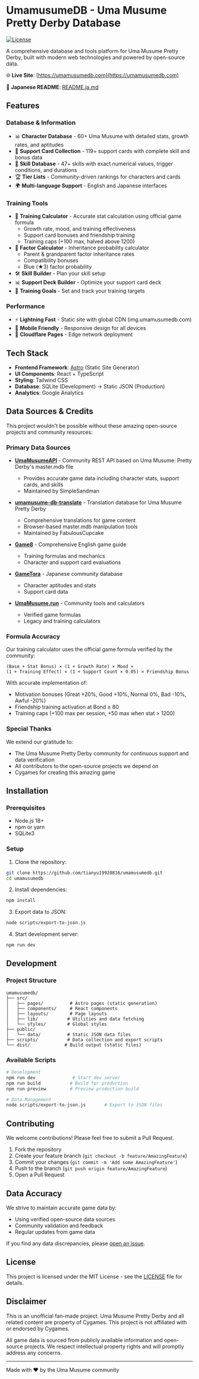 # UmamusumeDB - Uma Musume Pretty Derby Database

[![License](https://img.shields.io/badge/License-MIT-blue.svg)](LICENSE)

A comprehensive database and tools platform for Uma Musume Pretty Derby, built with modern web technologies and powered by open-source data.

🌐 **Live Site**: [https://umamusumedb.com](https://umamusumedb.com)

📄 **Japanese README**: [README.ja.md](README.ja.md)

## Features

### Database & Information
- 📊 **Character Database** - 60+ Uma Musume with detailed stats, growth rates, and aptitudes
- 🎴 **Support Card Collection** - 119+ support cards with complete skill and bonus data
- 🎯 **Skill Database** - 47+ skills with exact numerical values, trigger conditions, and durations
- 🏆 **Tier Lists** - Community-driven rankings for characters and cards
- 🌍 **Multi-language Support** - English and Japanese interfaces

### Training Tools
- 🧮 **Training Calculator** - Accurate stat calculation using official game formula
  - Growth rate, mood, and training effectiveness
  - Support card bonuses and friendship training
  - Training caps (+100 max, halved above 1200)
- 🧬 **Factor Calculator** - Inheritance probability calculator
  - Parent & grandparent factor inheritance rates
  - Compatibility bonuses
  - Blue (★3) factor probability
- 🛠️ **Skill Builder** - Plan your skill setup
- 📊 **Support Deck Builder** - Optimize your support card deck
- 🎯 **Training Goals** - Set and track your training targets

### Performance
- ⚡ **Lightning Fast** - Static site with global CDN (img.umamusumedb.com)
- 📱 **Mobile Friendly** - Responsive design for all devices
- 🚀 **Cloudflare Pages** - Edge network deployment

## Tech Stack

- **Frontend Framework**: [Astro](https://astro.build) (Static Site Generator)
- **UI Components**: React + TypeScript
- **Styling**: Tailwind CSS
- **Database**: SQLite (Development) → Static JSON (Production)
- **Analytics**: Google Analytics

## Data Sources & Credits

This project wouldn't be possible without these amazing open-source projects and community resources:

### Primary Data Sources

- **[UmaMusumeAPI](https://github.com/SimpleSandman/UmaMusumeAPI)** - Community REST API based on Uma Musume: Pretty Derby's master.mdb file
  - Provides accurate game data including character stats, support cards, and skills
  - Maintained by SimpleSandman

- **[umamusume-db-translate](https://github.com/FabulousCupcake/umamusume-db-translate)** - Translation database for Uma Musume Pretty Derby
  - Comprehensive translations for game content
  - Browser-based master.mdb manipulation tools
  - Maintained by FabulousCupcake

- **[Game8](https://game8.co/games/Umamusume-Pretty-Derby/)** - Comprehensive English game guide
  - Training formulas and mechanics
  - Character and support card evaluations

- **[GameTora](https://gametora.com/umamusume/)** - Japanese community database
  - Character aptitudes and stats
  - Support card data

- **[UmaMusume.run](https://umamusume.run/)** - Community tools and calculators
  - Verified game formulas
  - Legacy and training calculators

### Formula Accuracy

Our training calculator uses the official game formula verified by the community:

```
(Base + Stat Bonus) × (1 + Growth Rate) × Mood ×
(1 + Training Effect) × (1 + Support Count × 0.05) × Friendship Bonus
```

With accurate implementation of:
- Motivation bonuses (Great +20%, Good +10%, Normal 0%, Bad -10%, Awful -20%)
- Friendship training activation at Bond ≥ 80
- Training caps (+100 max per session, +50 max when stat > 1200)

### Special Thanks

We extend our gratitude to:
- The Uma Musume Pretty Derby community for continuous support and data verification
- All contributors to the open-source projects we depend on
- Cygames for creating this amazing game

## Installation

### Prerequisites

- Node.js 18+ 
- npm or yarn
- SQLite3

### Setup

1. Clone the repository:
```bash
git clone https://github.com/tianyu19920816/umamusumedb.git
cd umamusumedb
```

2. Install dependencies:
```bash
npm install
```

3. Export data to JSON:
```bash
node scripts/export-to-json.js
```

4. Start development server:
```bash
npm run dev
```

## Development

### Project Structure

```
umamusumedb/
├── src/
│   ├── pages/          # Astro pages (static generation)
│   ├── components/     # React components
│   ├── layouts/        # Page layouts
│   ├── lib/           # Utilities and data fetching
│   └── styles/        # Global styles
├── public/
│   └── data/          # Static JSON data files
├── scripts/           # Data collection and export scripts
└── dist/             # Build output (static files)
```

### Available Scripts

```bash
# Development
npm run dev              # Start dev server
npm run build           # Build for production
npm run preview         # Preview production build

# Data Management
node scripts/export-to-json.js       # Export to JSON files
```

## Contributing

We welcome contributions! Please feel free to submit a Pull Request.

1. Fork the repository
2. Create your feature branch (`git checkout -b feature/AmazingFeature`)
3. Commit your changes (`git commit -m 'Add some AmazingFeature'`)
4. Push to the branch (`git push origin feature/AmazingFeature`)
5. Open a Pull Request

## Data Accuracy

We strive to maintain accurate game data by:
- Using verified open-source data sources
- Community validation and feedback
- Regular updates from game data

If you find any data discrepancies, please [open an issue](https://github.com/tianyu19920816/umamusumedb/issues).

## License

This project is licensed under the MIT License - see the [LICENSE](LICENSE) file for details.

## Disclaimer

This is an unofficial fan-made project. Uma Musume Pretty Derby and all related content are property of Cygames. This project is not affiliated with or endorsed by Cygames.

All game data is sourced from publicly available information and open-source projects. We respect intellectual property rights and will promptly address any concerns.

---

Made with ❤️ by the Uma Musume community
